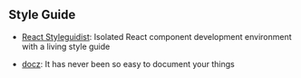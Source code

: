 ## Style Guide

- [React Styleguidist](https://github.com/styleguidist/react-styleguidist): Isolated React component development environment with a living style guide

- [docz](https://github.com/doczjs/docz): It has never been so easy to document your things
